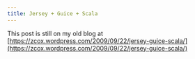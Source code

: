 ```yaml
---
title: Jersey + Guice + Scala
---
```


This post is still on my old blog at [https://zcox.wordpress.com/2009/09/22/jersey-guice-scala/](https://zcox.wordpress.com/2009/09/22/jersey-guice-scala/)
